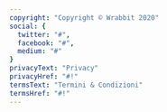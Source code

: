 ```yaml
---
copyright: "Copyright © Wrabbit 2020"
social: {
  twitter: "#",
  facebook: "#",
  medium: "#"
}
privacyText: "Privacy"
privacyHref: "#!"
termsText: "Termini & Condizioni"
termsHref: "#!"
---
```

